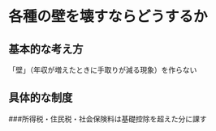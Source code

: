 # 各種の壁を壊すならどうするか

## 基本的な考え方
「壁」（年収が増えたときに手取りが減る現象）を作らない

## 具体的な制度
###所得税・住民税・社会保険料は基礎控除を超えた分に課す



